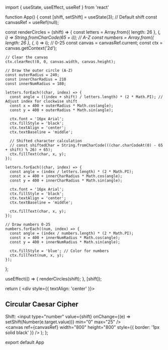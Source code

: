 import { useState, useEffect, useRef } from 'react'


function App() {
  const [shift, setShift] = useState(3); // Default shift
  const canvasRef = useRef(null);

  const renderCircles = (shift) => {
    const letters = Array.from({ length: 26 }, (_, i) => String.fromCharCode(65 + i)); // A-Z
    const numbers = Array.from({ length: 26 }, (_, i) => i); // 0-25
    const canvas = canvasRef.current;
    const ctx = canvas.getContext('2d');

    // Clear the canvas
    ctx.clearRect(0, 0, canvas.width, canvas.height);

    // Draw the outer circle (A-Z)
    const outerRadius = 240;
    const innerCharRadius = 210
    const innerNumRadius = 180;

    letters.forEach((char, index) => {
      const angle = ((index + shift) / letters.length) * (2 * Math.PI); // Adjust index for clockwise shift
      const x = 400 + outerRadius * Math.cos(angle);
      const y = 400 + outerRadius * Math.sin(angle);
      
      ctx.font = '16px Arial';
      ctx.fillStyle = 'black';
      ctx.textAlign = 'center';
      ctx.textBaseline = 'middle';

      // Shifted character calculation
      // const shiftedChar = String.fromCharCode(((char.charCodeAt(0) - 65 + shift) % 26) + 65);
      ctx.fillText(char, x, y);
    });

    letters.forEach((char, index) => {
      const angle = (index / letters.length) * (2 * Math.PI);
      const x = 400 + innerCharRadius * Math.cos(angle);
      const y = 400 + innerCharRadius * Math.sin(angle);

      ctx.font = '16px Arial';
      ctx.fillStyle = 'black';
      ctx.textAlign = 'center';
      ctx.textBaseline = 'middle';

      ctx.fillText(char, x, y);
    });

    // Draw numbers 0-25
    numbers.forEach((num, index) => {
      const angle = (index / numbers.length) * (2 * Math.PI);
      const x = 400 + innerNumRadius * Math.cos(angle);
      const y = 400 + innerNumRadius * Math.sin(angle);

      ctx.fillStyle = 'blue'; // Color for numbers
      ctx.fillText(num, x, y);
    });
  };

  useEffect(() => {
    renderCircles(shift);
  }, [shift]);

  return (
    <div style={{ textAlign: 'center' }}>
      <h2>Circular Caesar Cipher</h2>
      <label>
        Shift:
        <input
          type="number"
          value={shift}
          onChange={(e) => setShift(Number(e.target.value))}
          min="0"
          max="25"
        />
      </label>
      <br />
      <canvas ref={canvasRef} width="800" height="800" style={{ border: '1px solid black' }} />
    </div>
  );
};

export default App

